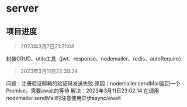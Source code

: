 # server

## 项目进度
> 2023年3月7日21:21:08

封装CRUD、utils工具（jwt、response、nodemailer、redis、autoRequire）


> 2023年3月11日22:39:24

问题：注册验证邮箱的验证码发送失败
原因：nodemailer.sendMail返回一个Promise，需要await的等待
解决：2023年3月11日23:02:14 在调用nodemailer.sendMail时注意使用异步async/await
